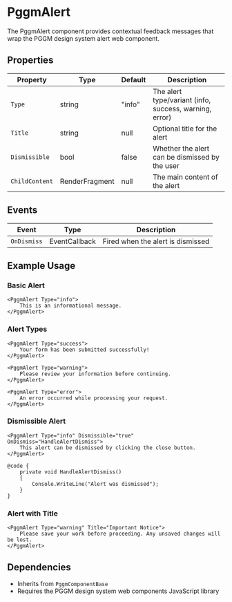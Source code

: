 # PggmAlert

The PggmAlert component provides contextual feedback messages that wrap the PGGM design system alert web component.

## Properties

| Property | Type | Default | Description |
|----------|------|---------|-------------|
| `Type` | string | "info" | The alert type/variant (info, success, warning, error) |
| `Title` | string | null | Optional title for the alert |
| `Dismissible` | bool | false | Whether the alert can be dismissed by the user |
| `ChildContent` | RenderFragment | null | The main content of the alert |

## Events

| Event | Type | Description |
|-------|------|-------------|
| `OnDismiss` | EventCallback | Fired when the alert is dismissed |

## Example Usage

### Basic Alert

```razor
<PggmAlert Type="info">
    This is an informational message.
</PggmAlert>
```

### Alert Types

```razor
<PggmAlert Type="success">
    Your form has been submitted successfully!
</PggmAlert>

<PggmAlert Type="warning">
    Please review your information before continuing.
</PggmAlert>

<PggmAlert Type="error">
    An error occurred while processing your request.
</PggmAlert>
```

### Dismissible Alert

```razor
<PggmAlert Type="info" Dismissible="true" OnDismiss="HandleAlertDismiss">
    This alert can be dismissed by clicking the close button.
</PggmAlert>

@code {
    private void HandleAlertDismiss()
    {
        Console.WriteLine("Alert was dismissed");
    }
}
```

### Alert with Title

```razor
<PggmAlert Type="warning" Title="Important Notice">
    Please save your work before proceeding. Any unsaved changes will be lost.
</PggmAlert>
```

## Dependencies

- Inherits from `PggmComponentBase`
- Requires the PGGM design system web components JavaScript library